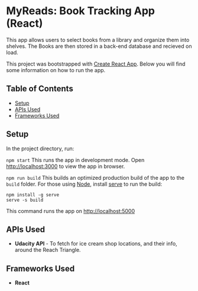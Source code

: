 # MyReads: Book Tracking App (React)

This app allows users to select books from a library and organize them into shelves.
The Books are then stored in a back-end database and recieved on load.

This project was bootstrapped with [Create React App](https://github.com/facebookincubator/create-react-app).
Below you will find some information on how to run the app.

## Table of Contents

- [Setup](#setup)
- [APIs Used](#apis-used)
- [Frameworks Used](#frameworks-used)

## Setup

In the project directory, run:

`npm start`
This runs the app in development mode.
Open [http://localhost:3000](http://localhost:3000/) to view the app in browser.

`npm run build`
This builds an optimized production build of the app to the `build` folder.
For those using [Node](https://nodejs.org/), install [serve](https://github.com/zeit/serve) to run the build:

```
npm install -g serve
serve -s build
```

This command runs the app on [http://localhost:5000](http://localhost:5000/)

## APIs Used

- **Udacity API** - To fetch for ice cream shop locations, and their info, around the Reach Triangle.

## Frameworks Used

- **React**